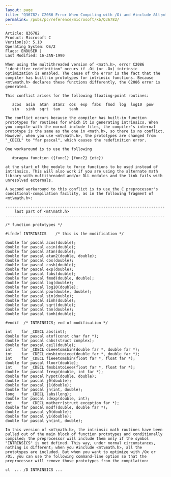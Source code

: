 ```yaml
---
layout: page
title: "Q36782: C2086 Error When Compiling with /Oi and #include &lt;mt\math.h&gt;"
permalink: /pubs/pc/reference/microsoft/kb/Q36782/
---
```


	Article: Q36782
	Product: Microsoft C
	Version(s): 5.10
	Operating System: OS/2
	Flags: ENDUSER |
	Last Modified: 16-JAN-1990
	
	When using the multithreaded version of <math.h>, error C2086
	"identifier redefinition" occurs if -Oi (or -Ox) intrinsic
	optimization is enabled. The cause of the error is the fact that the
	compiler has built-in prototypes for intrinsic functions. Because
	<mt\math.h> declares these functions differently, the C2086 error is
	generated.
	
	This conflict arises for the following floating-point routines:
	
	   acos  asin  atan  atan2  cos  exp  fabs  fmod  log  log10  pow
	   sin   sinh  sqrt  tan    tanh
	
	The conflict occurs because the compiler has built-in function
	prototypes for routines for which it is generating intrinsics. When
	you compile with the normal include files, the compiler's internal
	prototype is the same as the one in <math.h>, so there is no conflict.
	However, when you use <mt\math.h>, the prototypes are changed from
	"_CDECL" to "far pascal", which causes the redefinition error.
	
	One workaround is to use the following
	
	   #pragma function ({func1} {func2} {etc})
	
	at the start of the module to force functions to be used instead of
	intrinsics. This will also work if you are using the alternate math
	library with multithreaded and/or DLL modules and the link fails with
	unresolved externals.
	
	A second workaround to this conflict is to use the C preprocessor's
	conditional-compilation facility, as in the following fragment of
	<mt\math.h>:
	
	----------------------------------------------------------------------
	    last part of <mt\math.h>
	----------------------------------------------------------------------
	
	/* function prototypes */
	
	#ifndef INTRINSICS    /* this is the modification */
	
	double far pascal acos(double);
	double far pascal asin(double);
	double far pascal atan(double);
	double far pascal atan2(double, double);
	double far pascal cos(double);
	double far pascal cosh(double);
	double far pascal exp(double);
	double far pascal fabs(double);
	double far pascal fmod(double, double);
	double far pascal log(double);
	double far pascal log10(double);
	double far pascal pow(double, double);
	double far pascal sin(double);
	double far pascal sinh(double);
	double far pascal sqrt(double);
	double far pascal tan(double);
	double far pascal tanh(double);
	
	#endif  /* INTRINSICS; end of modification */
	
	int    far _CDECL abs(int);
	double far pascal atof(const char far *);
	double far pascal cabs(struct complex);
	double far pascal ceil(double);
	int    far _CDECL dieeetomsbin(double far *, double far *);
	int    far _CDECL dmsbintoieee(double far *, double far *);
	int    far _CDECL fieeetomsbin(float far *, float far *);
	double far pascal floor(double);
	int    far _CDECL fmsbintoieee(float far *, float far *);
	double far pascal frexp(double, int far *);
	double far pascal hypot(double, double);
	double far pascal j0(double);
	double far pascal j1(double);
	double far pascal jn(int, double);
	long   far _CDECL labs(long);
	double far pascal ldexp(double, int);
	int    far _CDECL matherr(struct exception far *);
	double far pascal modf(double, double far *);
	double far pascal y0(double);
	double far pascal y1(double);
	double far pascal yn(int, double);
	
	In this version of <mt\math.h>, the intrinsic math routines have been
	pulled out of the main block of function prototypes and conditionally
	compiled; the preprocessor will include them only if the symbol
	"INTRINSICS" is not defined. This way, under normal circumstances,
	nothing is different; when you #include <mt\math.h>, all the
	prototypes are included. But when you want to optimize with /Ox or
	/Oi, you can use the following command-line option so that the
	preprocessor will remove those prototypes from the compilation:
	
	cl  ... /D INTRINSICS ...
